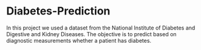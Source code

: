 # Diabetes-Prediction
In this project we used a dataset from the National Institute of Diabetes and Digestive and Kidney Diseases. The objective is to predict based on diagnostic measurements whether a patient has diabetes.
